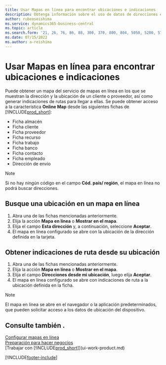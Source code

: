 ```yaml
---
title: Usar Mapas en línea para encontrar ubicaciones e indicaciones
description: Obtenga información sobre el uso de datos de direcciones en Business Central para obtener un mapa en línea con indicaciones de ruta.
author: rubenseishima
ms.service: dynamics365-business-central
ms.topic: article
ms.search.form: '21, 26, 76, 86, 88, 300, 370, 800, 804, 5050, 5200, 5703'
ms.date: 07/15/2022
ms.author: a-reishima
---
```

# <a name="use-online-maps-to-find-locations-and-directions" />Usar Mapas en línea para encontrar ubicaciones e indicaciones

Puede obtener un mapa del servicio de mapas en línea en los que se muestran la dirección y la ubicación de un cliente o proveedor, así como generar indicaciones de rutas para llegar a ellas. Se puede obtener acceso a la característica **Online Map** desde las siguientes fichas de [!INCLUDE[prod_short](includes/prod_short.md)]:

* Ficha almacén
* Ficha cliente
* Ficha proveedor
* Ficha recurso
* Ficha trabajo
* Ficha banco
* Ficha contacto
* Ficha empleado
* Dirección de envío

> [!NOTE]
> Si no hay ningún código en el campo **Cód. país/ región**, el mapa en línea no podrá buscar direcciones.

## <a name="find-a-location-in-an-online-map" />Busque una ubicación en un mapa en línea

1. Abra una de las fichas mencionadas anteriormente.
2. Elija la acción **Mapa en línea** o **Mostrar en el mapa**.
3. Elija el campo **Esta dirección** y, a continuación, seleccione **Aceptar**.
4. El mapa en línea configurado se abre con la ubicación de la dirección definida en la tarjeta.

## <a name="get-route-directions-from-your-location" />Obtener indicaciones de ruta desde su ubicación

1. Abra una de las fichas mencionadas anteriormente.
2. Elija la acción **Mapa en línea** o **Mostrar en el mapa**.
3. Elija el campo **Direcciones desde mi ubicación**, luego elija **Aceptar**.
4. El mapa en línea configurado se abre con indicaciones de ruta a la ubicación definida en la ficha.

> [!NOTE]
> El mapa en línea se abre en el navegador o la aplicación predeterminados, que pueden solicitar acceso a los datos de ubicación del dispositivo.

## <a name="see-also" />Consulte también .

[Configurar mapas en línea](across-online-maps-setup.md)  
[Preparación para hacer negocios](ui-get-ready-business.md)  
[Trabajar con [!INCLUDE[prod_short](includes/prod_short.md)]](ui-work-product.md)  

[!INCLUDE[footer-include](includes/footer-banner.md)]
